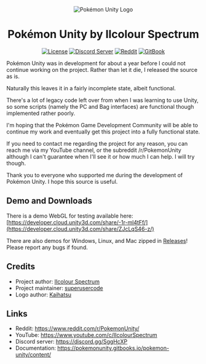 <p align="center">
  <img alt="Pokémon Unity Logo" src="https://i.imgur.com/E3necpp.png" />
  <h1 align="center">Pokémon Unity by IIcolour Spectrum</h3>
  <p align="center">
    <a href="https://opensource.org/licenses/BSD-3-Clause"><img alt="License" src="https://img.shields.io/badge/license-New%20BSD-blue.svg"></a>
    <a href="https://discord.gg/SggHcXP"><img alt="Discord Server" src="https://img.shields.io/badge/join%20us%20on-discord-7289DA.svg"></a>
    <a href="https://www.reddit.com/r/PokemonUnity/"><img alt="Reddit" src="https://img.shields.io/badge/join%20us%20on-reddit-ff5700.svg"></a>
    <a href="https://pokemonunity.gitbooks.io/pokemon-unity/content/"><img alt="GitBook" src="https://img.shields.io/badge/view%20docs%20on-gitbook-blue.svg"></a>
  </p>
</p>

Pokémon Unity was in development for about a year before I could not continue working on the project. Rather than let it
die, I released the source as is.

Naturally this leaves it in a fairly incomplete state, albeit functional.

There's a lot of legacy code left over from when I was learning to use Unity, so some scripts (namely the PC and Bag interfaces) are 
functional though implemented rather poorly.

I'm hoping that the Pokémon Game Development Community will be able to continue my work and eventually get this project into a fully 
functional state.

If you need to contact me regarding the project for any reason, you can reach me via my YouTube channel, or the subreddit 
/r/PokemonUnity although I can't guarantee when I'll see it or how much I can help. I will try though.

Thank you to everyone who supported me during the development of Pokémon Unity. I hope this source is useful.

## Demo and Downloads

There is a demo WebGL for testing available here: [https://developer.cloud.unity3d.com/share/-1r-ml4tFf/](https://developer.cloud.unity3d.com/share/ZJcLqS46-z/)

There are also demos for Windows, Linux, and Mac zipped in [Releases](https://github.com/superusercode/PokemonUnity/releases)! Please report any bugs if found.

## Credits

* Project author: [IIcolour Spectrum](https://www.reddit.com/user/IIcolour_Spectrum)
* Project maintainer: [superusercode](https://www.reddit.com/user/Lucas_One/)
* Logo author: [Kaihatsu](https://twitter.com/KaihatsuYT)

## Links

* Reddit: https://www.reddit.com/r/PokemonUnity/
* YouTube: https://www.youtube.com/c/IIcolourSpectrum
* Discord server: https://discord.gg/SggHcXP
* Documentation: https://pokemonunity.gitbooks.io/pokemon-unity/content/
